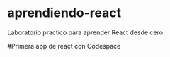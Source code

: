 # aprendiendo-react
Laboratorio practico para aprender React desde cero

#Primera app de react con Codespace